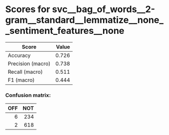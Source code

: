 # Scores for svc__bag_of_words__2-gram__standard__lemmatize__none__sentiment_features__none
|      Score      |Value|
|-----------------|----:|
|Accuracy         |0.726|
|Precision (macro)|0.738|
|Recall (macro)   |0.511|
|F1 (macro)       |0.444|

### Confusion matrix:
|OFF|NOT|
|--:|--:|
|  6|234|
|  2|618|
